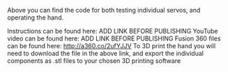 Above you can find the code for both testing individual servos, and operating the hand. 

Instructions can be found here: ADD LINK BEFORE PUBLISHING
YouTube video can be found here: ADD LINK BEFORE PUBLISHING
Fusion 360 files can be found here: http://a360.co/2ufYJJV
To 3D print the hand you will need to download the file in the above link, and export the individual components as .stl files to your chosen 3D printing software
